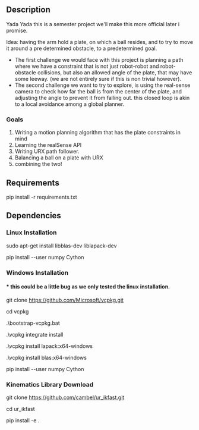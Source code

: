 ## Description

Yada Yada this is a semester project we'll make this more official later i promise.


Idea: having the arm hold a plate, on which a ball resides, and to try to move it around a pre determined obstacle, to a predetermined goal.

- The first challenge we would face with this project is planning a path where we have a constraint that is not just robot-robot and robot-obstacle collisions, but also an allowed angle of the plate, that may have some leeway. (we are not entirely sure if this is non trivial however).
- The second challenge we want to try to explore, is using the real-sense camera to check how far the ball is from the center of the plate, and adjusting the angle to prevent it from falling out. this closed loop is akin to a local avoidance among a global planner.

### Goals
1. Writing a motion planning algorithm that has the plate constraints in mind
2. Learning the realSense API
3. Writing URX path follower.
4. Balancing a ball on a plate with URX
5. combining the two!

## Requirements

pip install -r requirements.txt


## Dependencies

### Linux Installation
sudo apt-get install libblas-dev liblapack-dev

pip install --user numpy Cython

### Windows Installation

#### * this could be a little bug as we only tested the linux installation.

git clone https://github.com/Microsoft/vcpkg.git

cd vcpkg

.\bootstrap-vcpkg.bat

.\vcpkg integrate install

.\vcpkg install lapack:x64-windows

.\vcpkg install blas:x64-windows

pip install --user numpy Cython


### Kinematics Library Download

git clone https://github.com/cambel/ur_ikfast.git

cd ur_ikfast

pip install -e .